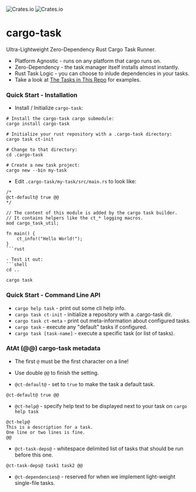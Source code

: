 ![Crates.io](https://img.shields.io/crates/l/cargo-task)
![Crates.io](https://img.shields.io/crates/v/cargo-task)

# cargo-task

Ultra-Lightweight Zero-Dependency Rust Cargo Task Runner.

- Platform Agnostic - runs on any platform that cargo runs on.
- Zero-Dependency - the task manager itself installs almost instantly.
- Rust Task Logic - you can choose to inlude dependencies in your tasks.
- Take a look at [The Tasks in This Repo](./.cargo-task) for examples.

### Quick Start - Installation

- Install / Initialize `cargo-task`:
```shell
# Install the cargo-task cargo submodule:
cargo install cargo-task

# Initialize your rust repository with a .cargo-task directory:
cargo task ct-init

# Change to that directory:
cd .cargo-task

# Create a new task project:
cargo new --bin my-task
```

- Edit `.cargo-task/my-task/src/main.rs` to look like:
```no-compile
/*
@ct-default@ true @@
*/

// The content of this module is added by the cargo task builder.
// It contains helpers like the ct_* logging macros.
mod cargo_task_util;

fn main() {
    ct_info!("Hello World!");
}
```rust

- Test it out:
```shell
cd ..

cargo task
```

### Quick Start - Command Line API

- `cargo help task` - print out some cli help info.
- `cargo task ct-init` - initialize a repository with a .cargo-task dir.
- `cargo task ct-meta` - print out meta-information about configured tasks.
- `cargo task` - execute any "default" tasks if configured.
- `cargo task [task-name]` - execute a specific task (or list of tasks).

### AtAt (@@) cargo-task metadata

- The first `@` must be the first character on a line!
- Use double `@@` to finish the setting.

- `@ct-default@` - set to `true` to make the task a default task.
```shell
@ct-default@ true @@
```

- `@ct-help@` - specify help text to be displayed next to your task on
`cargo help task`
```shell
@ct-help@
This is a description for a task.
One line or two lines is fine.
@@
```

- `@ct-task-deps@` - whitespace delimited list of tasks that should be
run before this one.
```shell
@ct-task-deps@ task1 task2 @@
```

- `@ct-dependencies@` - reserved for when we implement light-weight
single-file tasks.
